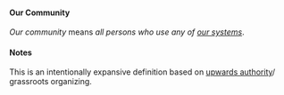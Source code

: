 #### Our Community
*Our community* means *all persons who use any of [our systems](https://github.com/gcassel/IO/blob/main/terms/our-systems.md)*.

#### Notes
This is an intentionally expansive definition based on [upwards authority](https://docs.google.com/document/d/1SSpb0BuAplWW6j9cR7G2kg2IvNO9T58-rJktinSqiw8/edit?pli=1#heading=h.2s0wqqlkp7wj)/ grassroots organizing.
